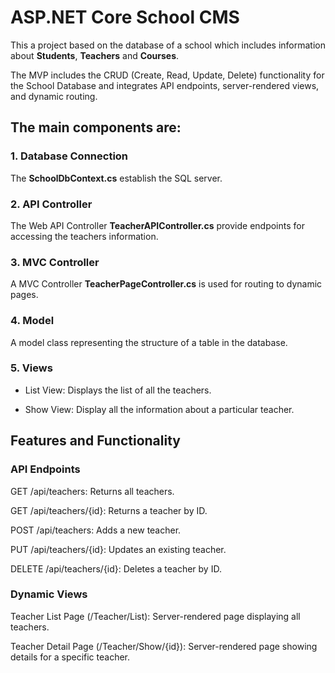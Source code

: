 # ASP.NET Core School CMS

This a project based on the database of a school which includes information about **Students**, **Teachers** and **Courses**.

The MVP includes the CRUD (Create, Read, Update, Delete) functionality for the School Database and integrates API endpoints, server-rendered views, and dynamic routing.

## The main components are: 

### 1. Database Connection

The **SchoolDbContext.cs** establish the SQL server.

### 2. API Controller

The Web API Controller **TeacherAPIController.cs** provide endpoints for accessing the teachers information.

### 3. MVC Controller

A MVC Controller **TeacherPageController.cs** is used for routing to dynamic pages.

### 4. Model 

A model class representing the structure of a table in the database.

### 5. Views

- List View: Displays the list of all the teachers.

- Show View: Display all the information about a particular teacher.


## Features and Functionality

### API Endpoints

GET /api/teachers: Returns all teachers.

GET /api/teachers/{id}: Returns a teacher by ID.

POST /api/teachers: Adds a new teacher.

PUT /api/teachers/{id}: Updates an existing teacher.

DELETE /api/teachers/{id}: Deletes a teacher by ID.

### Dynamic Views

Teacher List Page (/Teacher/List): Server-rendered page displaying all teachers.

Teacher Detail Page (/Teacher/Show/{id}): Server-rendered page showing details for a specific teacher.
